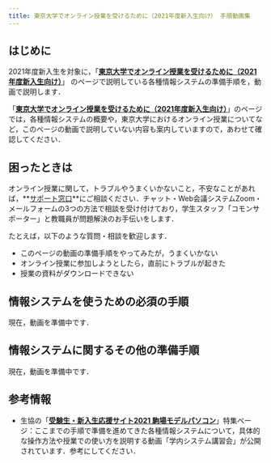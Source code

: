 ```yaml
---
title: 東京大学でオンライン授業を受けるために（2021年度新入生向け） 手順動画集
---
```


## はじめに

2021年度新入生を対象に，「**[東京大学でオンライン授業を受けるために（2021年度新入生向け）](/oc/)**」 のページで説明している各種情報システムの準備手順を，動画で説明します．

「**[東京大学でオンライン授業を受けるために（2021年度新入生向け）](/oc/)**」のページでは，各種情報システムの概要や，東京大学におけるオンライン授業についてなど，このページの動画で説明していない内容も案内していますので，あわせて確認してください．

## 困ったときは

オンライン授業に関して，トラブルやうまくいかないこと，不安なことがあれば，**[サポート窓口](/supports/)**にご相談ください．チャット・Web会議システムZoom・メールフォームの3つの方法で相談を受け付けており，学生スタッフ「コモンサポーター」と教職員が問題解決のお手伝いをします．

たとえば，以下のような質問・相談を歓迎します．

- このページの動画の準備手順をやってみたが，うまくいかない
- オンライン授業に参加しようとしたら，直前にトラブルが起きた
- 授業の資料がダウンロードできない

## 情報システムを使うための必須の手順
現在，動画を準備中です．

## 情報システムに関するその他の準備手順
現在，動画を準備中です．

## 参考情報

* 生協の「**[受験生・新入生応援サイト2021 駒場モデルパソコン](https://www.utcoop.or.jp/start/pc.html)**」特集ページ：ここまでの手順で準備を進めてきた各種情報システムについて，具体的な操作方法や授業での使い方を説明する動画「学内システム講習会」が公開されています．参考にしてください．
